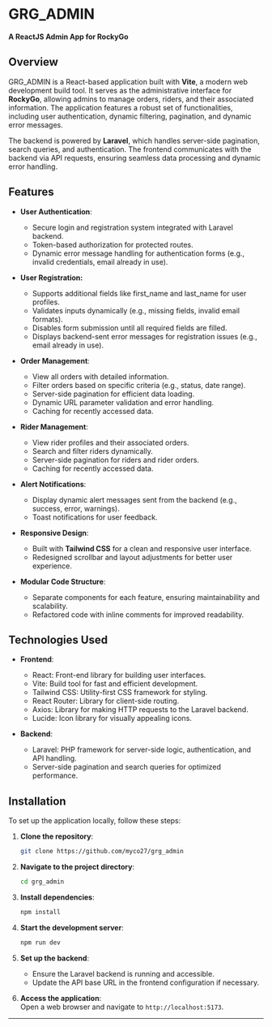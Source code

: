 # GRG_ADMIN  
**A ReactJS Admin App for RockyGo**  

## Overview  
GRG_ADMIN is a React-based application built with **Vite**, a modern web development build tool. It serves as the administrative interface for **RockyGo**, allowing admins to manage orders, riders, and their associated information. The application features a robust set of functionalities, including user authentication, dynamic filtering, pagination, and dynamic error messages.  

The backend is powered by **Laravel**, which handles server-side pagination, search queries, and authentication. The frontend communicates with the backend via API requests, ensuring seamless data processing and dynamic error handling.  

## Features  
- **User Authentication**:  
  - Secure login and registration system integrated with Laravel backend.  
  - Token-based authorization for protected routes.  
  - Dynamic error message handling for authentication forms (e.g., invalid credentials, email already in use).  

- **User Registration:**
    - Supports additional fields like first_name and last_name for user profiles.
    - Validates inputs dynamically (e.g., missing fields, invalid email formats).
    - Disables form submission until all required fields are filled.
    - Displays backend-sent error messages for registration issues (e.g., email already in use).

- **Order Management**:  
  - View all orders with detailed information.  
  - Filter orders based on specific criteria (e.g., status, date range).  
  - Server-side pagination for efficient data loading.  
  - Dynamic URL parameter validation and error handling.
  - Caching for recently accessed data.  

- **Rider Management**:  
  - View rider profiles and their associated orders.  
  - Search and filter riders dynamically.  
  - Server-side pagination for riders and rider orders.  
  - Caching for recently accessed data.  

- **Alert Notifications**:  
  - Display dynamic alert messages sent from the backend (e.g., success, error, warnings).  
  - Toast notifications for user feedback.  

- **Responsive Design**:  
  - Built with **Tailwind CSS** for a clean and responsive user interface.  
  - Redesigned scrollbar and layout adjustments for better user experience.  

- **Modular Code Structure**:  
  - Separate components for each feature, ensuring maintainability and scalability.  
  - Refactored code with inline comments for improved readability.  

## Technologies Used  
- **Frontend**:  
  - React: Front-end library for building user interfaces.  
  - Vite: Build tool for fast and efficient development.  
  - Tailwind CSS: Utility-first CSS framework for styling.  
  - React Router: Library for client-side routing.  
  - Axios: Library for making HTTP requests to the Laravel backend.  
  - Lucide: Icon library for visually appealing icons.  

- **Backend**:  
  - Laravel: PHP framework for server-side logic, authentication, and API handling.  
  - Server-side pagination and search queries for optimized performance.  

## Installation  
To set up the application locally, follow these steps:  

1. **Clone the repository**:  
   ```bash  
   git clone https://github.com/myco27/grg_admin  
   ```  

2. **Navigate to the project directory**:  
   ```bash  
   cd grg_admin  
   ```  

3. **Install dependencies**:  
   ```bash  
   npm install  
   ```  

4. **Start the development server**:  
   ```bash  
   npm run dev  
   ```  

5. **Set up the backend**:  
   - Ensure the Laravel backend is running and accessible.  
   - Update the API base URL in the frontend configuration if necessary.

6. **Access the application**:  
   Open a web browser and navigate to `http://localhost:5173`.  

---